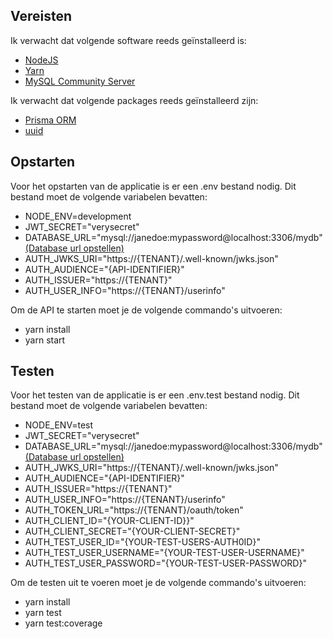 ## Vereisten

Ik verwacht dat volgende software reeds geïnstalleerd is:

- [NodeJS](https://nodejs.org)
- [Yarn](https://yarnpkg.com)
- [MySQL Community Server](https://dev.mysql.com/downloads/mysql/)

Ik verwacht dat volgende packages reeds geïnstalleerd zijn:

- [Prisma ORM](https://yarnpkg.com/package/prisma)
- [uuid](https://yarnpkg.com/package/uuid)

## Opstarten

Voor het opstarten van de applicatie is er een .env bestand nodig. Dit bestand moet de volgende variabelen bevatten:

- NODE_ENV=development
- JWT_SECRET="verysecret"
- DATABASE_URL="mysql://janedoe:mypassword@localhost:3306/mydb" [(Database url opstellen)](https://www.prisma.io/docs/reference/database-reference/connection-urls)
- AUTH_JWKS_URI="https://{TENANT}/.well-known/jwks.json"
- AUTH_AUDIENCE="{API-IDENTIFIER}"
- AUTH_ISSUER="https://{TENANT}"
- AUTH_USER_INFO="https://{TENANT}/userinfo"

Om de API te starten moet je de volgende commando's uitvoeren:

- yarn install
- yarn start

## Testen

Voor het testen van de applicatie is er een .env.test bestand nodig. Dit bestand moet de volgende variabelen bevatten:

- NODE_ENV=test
- JWT_SECRET="verysecret"
- DATABASE_URL="mysql://janedoe:mypassword@localhost:3306/mydb" [(Database url opstellen)](https://www.prisma.io/docs/reference/database-reference/connection-urls)
- AUTH_JWKS_URI="https://{TENANT}/.well-known/jwks.json"
- AUTH_AUDIENCE="{API-IDENTIFIER}"
- AUTH_ISSUER="https://{TENANT}"
- AUTH_USER_INFO="https://{TENANT}/userinfo"
- AUTH_TOKEN_URL="https://{TENANT}/oauth/token"
- AUTH_CLIENT_ID="{YOUR-CLIENT-ID}}"
- AUTH_CLIENT_SECRET="{YOUR-CLIENT-SECRET}"
- AUTH_TEST_USER_ID="{YOUR-TEST-USERS-AUTH0ID}"
- AUTH_TEST_USER_USERNAME="{YOUR-TEST-USER-USERNAME}"
- AUTH_TEST_USER_PASSWORD="{YOUR-TEST-USER-PASSWORD}"

Om de testen uit te voeren moet je de volgende commando's uitvoeren:

- yarn install
- yarn test
- yarn test:coverage

